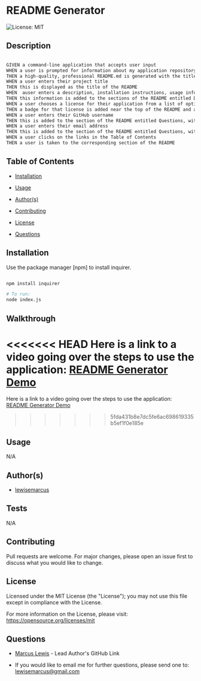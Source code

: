 #  README Generator

  ![License: MIT ](https://img.shields.io/badge/License-MIT-informational)

  ## Description

 ```md
 
 GIVEN a command-line application that accepts user input
WHEN a user is prompted for information about my application repository
THEN a high-quality, professional README.md is generated with the title of my project and sections entitled Description, Table of Contents, Installation, Usage, License, Contributing, Tests, and Questions
WHEN a user enters their project title
THEN this is displayed as the title of the README
WHEN  auser enters a description, installation instructions, usage information, contribution guidelines, and test instructions
THEN this information is added to the sections of the README entitled Description, Installation, Usage, Contributing, and Tests
WHEN a user chooses a license for their application from a list of options
THEN a badge for that license is added near the top of the README and a notice is added to the section of the README entitled License that explains which license the application is covered under
WHEN a user enters their GitHub username
THEN this is added to the section of the README entitled Questions, with a link to their GitHub profile
WHEN a user enters their email address
THEN this is added to the section of the README entitled Questions, with instructions on how to reach them with additional questions
WHEN a user clicks on the links in the Table of Contents
THEN a user is taken to the corresponding section of the README

```

  ## Table of Contents

  - [Installation](#installation)

  - [Usage](#usage)

  - [Author(s)](#author(s))

  - [Contributing](#contributing)

  - [License](#license)

  - [Questions](#questions)

  ## Installation

  Use the package manager [npm] to install inquirer.
```bash

npm install inquirer

# To run:
node index.js

```

  ## Walkthrough
<<<<<<< HEAD
Here is a link to a video going over the steps to use the application: [README Generator Demo](https://www.youtube.com/watch?v=-pl_jXZ7b7w)
=======
Here is a link to a video going over the steps to use the application: [README Generator Demo](https://youtu.be/-pl_jXZ7b7w)
>>>>>>> 5fda431b8e7dc5fe6ac698619335b5ef1f0e185e

  ## Usage
  
N/A

  ## Author(s)

  - [lewisemarcus](https://github.com/lewisemarcus)


  
## Tests
  
N/A

  ## Contributing
 Pull requests are welcome. For major changes, please open an issue first to discuss what you would like to change.

  
## License

  Licensed under the MIT License (the "License"); you may not use this file except in compliance with the License.

  For more information on the License, please visit:  https://opensource.org/licenses/mit

  ## Questions
  
- [Marcus Lewis](https://github.com/lewisemarcus) - Lead Author's GitHub Link
  
- If you would like to email me for further questions, please send one to: <lewisemarcus@gmail.com>
